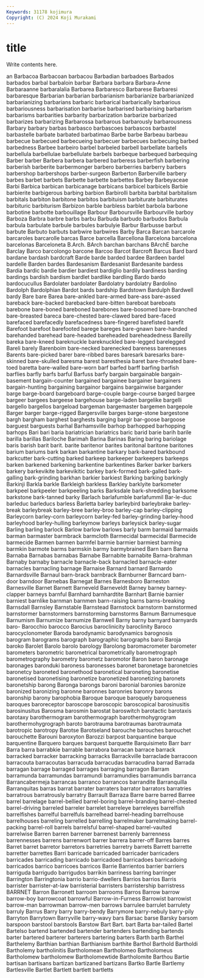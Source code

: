 ```yaml
---
Keywords: 31178 kojimura
Copyright: (C) 2024 Koji Murakami
---
```


# title

Write contents here.



an Barbacoa Barbacoan barbacou Barbadian
barbadoes Barbados barbados barbal barbaloin barbar Barbara barbara Barbara-Anne Barbaraanne
barbaralalia Barbarea Barbaresco Barbarese Barbaresi barbaresque Barbarian barbarian barbarianism barbarianize
barbarianized barbarianizing barbarians barbaric barbarical barbarically barbarious barbariousness barbarisation barbarise
barbarised barbarising barbarism barbarisms barbarities barbarity barbarization barbarize barbarized barbarizes
barbarizing Barbarossa barbarous barbarously barbarousness Barbary barbary barbas barbasco barbascoes
barbascos barbastel barbastelle barbate barbated barbatimao Barbe barbe Barbeau barbeau
barbecue barbecued barbecueing barbecuer barbecues barbecuing barbed barbedness Barbee barbeiro
barbel barbeled barbell barbellate barbells barbellula barbellulae barbellulate barbels barbeque
barbequed barbequing Barber barber Barbera barbera barbered barberess barberfish barbering
barberish barberite barbermonger barbero barberries barberry barbers barbershop barbershops barber-surgeon
Barberton Barberville barbery barbes barbet barbets Barbette barbette barbettes Barbey
Barbeyaceae Barbi Barbica barbican barbicanage barbicans barbicel barbicels Barbie barbierite
barbigerous barbing barbion Barbirolli barbita barbital barbitalism barbitals barbiton barbitone
barbitos barbituism barbiturate barbiturates barbituric barbiturism Barbizon barble barbless barblet
barbola barbone barbotine barbotte barbouillage Barbour Barboursville Barbourville barboy Barboza
Barbra barbre barbs barbu Barbuda barbudo barbudos Barbula barbula barbulate
barbule barbules barbulyie Barbur Barbusse barbut barbute Barbuto barbuts barbwire
barbwires Barby Barca Barcan barcarole barcaroles barcarolle barcas Barce barcella
Barcellona Barcelona barcelona barcelonas Barceloneta B.Arch. BArch barchan barchans BArchE
barche Barclay Barco barcolongo barcone Barcoo Barcot Barcroft Barcus Bard
bard bardane bardash bardcraft Barde barde barded bardee Bardeen bardel
bardelle Barden bardes Bardesanism Bardesanist Bardesanite bardess Bardia bardic bardie
bardier bardiest bardiglio bardily bardiness barding bardings bardish bardism bardlet
bardlike bardling Bardo bardo bardocucullus Bardolater bardolater Bardolatry bardolatry Bardolino
Bardolph Bardolphian Bardot bards bardship Bardstown Bardulph Bardwell bardy Bare
bare Barea bare-ankled bare-armed bare-ass bare-assed bareback bare-backed barebacked bare-bitten
bareboat bareboats barebone bare-boned bareboned barebones bare-bosomed bare-branched bare-breasted bareca
bare-chested bare-clawed bared bare-faced barefaced barefacedly barefacedness bare-fingered barefisted barefit
Barefoot barefoot barefooted barege bareges bare-gnawn bare-handed barehanded barehead bare-headed
bareheaded bareheadedness Bareilly bareka bare-kneed bareknuckle bareknuckled bare-legged barelegged Bareli
barely Barenboim bare-necked barenecked bareness barenesses Barents bare-picked barer bare-ribbed
bares baresark baresarks bare-skinned bare-skulled baresma barest baresthesia baret bare-throated
bare-toed baretta bare-walled bare-worn barf barfed barff barfing barfish barflies
barfly barfs barful Barfuss barfy bargain bargainable bargain-basement bargain-counter bargained
bargainee bargainer bargainers bargain-hunting bargaining bargainor bargains bargainwise bargander barge
barge-board bargeboard barge-couple barge-course barged bargee bargeer bargees bargeese bargehouse
barge-laden bargelike bargelli bargello bargellos bargeload bargeman bargemaster bargemen bargepole
Barger barger barge-rigged Bargersville barges barge-stone bargestone bargh bargham barghest
barghests barging bargir bar-goose bargoose barguest barguests barhal Barhamsville barhop
barhopped barhopping barhops Bari bari baria bariatrician bariatrics baric barid
barie barih barile barilla barillas Bariloche Barimah Barina Barinas Baring
baring bariolage baris barish barit barit. barite baritenor barites baritonal
baritone baritones barium bariums bark barkan barkantine barkary bark-bared barkbound
barkcutter bark-cutting barked barkeep barkeeper barkeepers barkeeps barken barkened barkening
barkentine barkentines Barker barker barkers barkery barkevikite barkevikitic barkey bark-formed
bark-galled bark-galling bark-grinding barkhan barkier barkiest Barking barking barkingly Barkinji
Barkla barkle Barkleigh barkless Barkley barklyite barkometer barkpeel barkpeeler barkpeeling
barks Barksdale bark-shredding barksome barkstone bark-tanned barky Barlach barlafumble barlafummil
Bar-le-duc barleduc barleducs barless Barletta barley barleybird barleybrake barley-break barleybreak
barley-bree barley-broo barley-cap barley-clipping Barleycorn barley-corn barleycorn barley-fed barley-grinding barley-hood
barleyhood barley-hulling barleymow barleys barleysick barley-sugar Barling barling barlock Barlow
barlow barlows barly barm barmaid barmaids barman barmaster barmbrack barmcloth
Barmecidal barmecidal Barmecide barmecide Barmen barmen barmfel barmie barmier barmiest
barming barmkin barmote barms barmskin barmy barmybrained Barn barn Barna
Barnaba Barnabas barnabas Barnabe Barnabite barnabite Barna-brahman Barnaby barnaby barnacle
barnacle-back barnacled barnacle-eater barnacles barnacling barnage Barnaise Barnard barnard Barnardo
Barnardsville Barnaul barn-brack barnbrack Barnburner Barncard barn-door barndoor Barnebas Barnegat
Barnes Barnesboro Barneston Barnesville Barnet Barnett Barneveld Barneveldt Barney barney
barney-clapper barneys barnful Barnhard barnhardtite Barnhart Barnie barnier barniest barnlike
barnman barnmen barn-raising barns barns-breaking Barnsdall Barnsley Barnstable Barnstead Barnstock
barnstorm barnstormed barnstormer barnstormers barnstorming barnstorms Barnum Barnumesque Barnumism Barnumize
barnumize Barnwell Barny barny barnyard barnyards baro- Barocchio barocco Barocius
baroclinicity baroclinity Baroco barocyclonometer Baroda barodynamic barodynamics barognosis barogram barograms
barograph barographic barographs baroi Baroja baroko Barolet Barolo barolo barology
Barolong baromacrometer barometer barometers barometric barometrical barometrically barometrograph barometrography barometry
barometz baromotor Baron baron baronage baronages baronduki baroness baronesses baronet
baronetage baronetcies baronetcy baroneted baronethood baronetical baroneting baronetise baronetised baronetising
baronetize baronetized baronetizing baronets baronetship barong Baronga barongs baroni baronial
baronies baronize baronized baronizing baronne baronnes baronries baronry barons baronship
barony barophobia Baroque baroque baroquely baroqueness baroques baroreceptor baroscope baroscopic
baroscopical barosinusitis barosinusitus Barosma barosmin barostat baroswitch barotactic barotaxis barotaxy
barothermogram barothermograph barothermohygrogram barothermohygrograph baroto barotrauma barotraumas barotraumata barotropic barotropy
Barotse Barotseland barouche barouches barouchet barouchette Barouni baroxyton Barozzi barpost
barquantine barque barquentine Barquero barques barquest barquette Barquisimeto Barr barr
Barra barra barrabkie barrable barrabora barracan barrace barrack barracked barracker
barracking barracks Barrackville barraclade barracoon barracouta barracoutas barracuda barracudas barracudina
barrad Barrada barragan barrage barraged barrages barraging barragon Barram barramunda
barramundas barramundi barramundies barramundis barranca Barrancabermeja barrancas barranco barrancos barrandite
Barranquilla Barranquitas barras barrat barrater barraters barrator barrators barratries barratrous
barratrously barratry Barrault Barraza Barre barre barred Barree barrel barrelage
barrel-bellied barrel-boring barrel-branding barrel-chested barrel-driving barreled barreler barrelet barreleye barreleyes
barrelfish barrelfishes barrelful barrelfuls barrelhead barrel-heading barrelhouse barrelhouses barreling barrelled
barrelling barrelmaker barrelmaking barrel-packing barrel-roll barrels barrelsful barrel-shaped barrel-vaulted barrelwise
Barren barren barrener barrenest barrenly barrenness barrennesses barrens barrenwort barrer
barrera barrer-off Barres barres Barret barret barretor barretors barretries barretry
barrets Barrett barrette barretter barrettes Barri barricade barricaded barricader barricaders
barricades barricading barricado barricadoed barricadoes barricadoing barricados barrico barricoes barricos
Barrie Barrientos barrier barriers barriguda barrigudo barrigudos barrikin barriness barring
barringer Barrington Barringtonia barrio barrio-dwellers Barrios barrios Barris barrister barrister-at-law
barristerial barristers barristership barristress BARRNET Barron Barronett barroom barrooms Barros
Barrow barrow barrow-boy barrowcoat barrowful Barrow-in-Furness Barrowist barrowist barrow-man barrowman
barrow-men barrows barrulee barrulet barrulety barruly Barrus Barry barry barry-bendy
Barrymore barry-nebuly barry-pily Barryton Barrytown Barryville barry-wavy bars Barsac barse
Barsky barsom barspoon barstool barstools Barstow Bart Bart. bart Barta
bar-tailed Bartel Bartelso bartend bartended bartender bartenders bartending bartends barter
bartered barterer barterers bartering barters Barth barth Barthel Barthelemy Barthian
barthian Barthianism barthite Barthol Barthold Bartholdi Bartholemy bartholinitis Bartholomean Bartholomeo
Bartholomeus Bartholomew bartholomew Bartholomewtide Bartholomite Barthou Bartie bartisan bartisans bartizan
bartizaned bartizans Bartko Bartle Bartlemy Bartlesville Bartlet Bartlett bartlett bartletts
